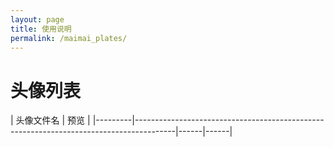 ```yaml
---
layout: page
title: 使用说明
permalink: /maimai_plates/
---
```


# 头像列表

| 头像文件名    | 预览 |
|---------|----------------------------------------------------------------------------------------|------|------|
